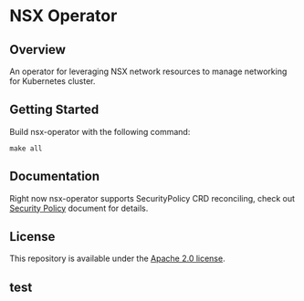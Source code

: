 # NSX Operator

## Overview

An operator for leveraging NSX network resources to manage networking for Kubernetes cluster.

## Getting Started

Build nsx-operator with the following command:

```
make all
```

## Documentation

Right now nsx-operator supports SecurityPolicy CRD reconciling, check out
[Security Policy](docs/security-policy.md) document for details.

## License

This repository is available under the [Apache 2.0 license](LICENSE).

## test
